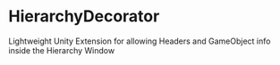 # HierarchyDecorator
Lightweight Unity Extension for allowing Headers and GameObject info inside the Hierarchy Window
